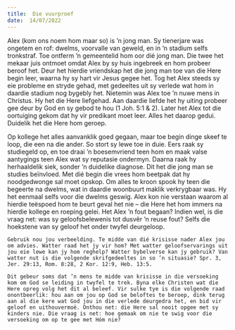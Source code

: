 ```yaml
---
title:  Die vuurproef
date:  14/07/2022
---
```


Alex (kom ons noem hom maar so) is ’n jong man. Sy tienerjare was ongetem en rof: dwelms, voorvalle van geweld, en in ’n stadium selfs tronkstraf. Toe ontferm ’n gemeentelid hom oor dié jong man. Die twee het mekaar juis ontmoet omdat Alex by sy huis ingebreek en hom probeer beroof het. Deur het hierdie vriendskap het die jong man toe van die Here begin leer, waarna hy sy hart vir Jesus gegee het. Tog het Alex steeds sy eie probleme en stryde gehad, met gedeeltes uit sy verlede wat hom in daardie stadium nog bygebly het. Nietemin was Alex toe ’n nuwe mens in Christus. Hy het die Here liefgehad. Aan daardie liefde het hy uiting probeer gee deur by God en sy gebod te hou (1 Joh. 5:1 & 2). Later het Alex tot die oortuiging gekom dat hy vir predikant moet leer. Alles het daarop gedui. Duidelik het die Here hom geroep.

Op kollege het alles aanvanklik goed gegaan, maar toe begin dinge skeef te loop, die een na die ander. So stort sy lewe toe in duie. Eers raak sy studiegeld op, en toe draai ’n boesemvriend teen hom en maak valse aantygings teen Alex wat sy reputasie ondermyn. Daarna raak hy herhaaldelik siek, sonder ’n duidelike diagnose. Dit het die jong man se studies beïnvloed. Met dié begin die vrees hom beetpak dat hy noodgedwonge sal moet opskop. Om alles te kroon spook hy teen die begeerte na dwelms, wat in daardie woonbuurt maklik verkrygbaar was. Hy het eenmaal selfs voor die dwelms geswig. Alex kon nie verstaan waarom al hierdie teëspoed hom te beurt geval het nie – die Here het hom immers na hierdie kollege en roeping gelei. Het Alex ’n fout begaan? Indien wel, is die vraag net: was sy geloofsbelewenis tot dusvêr ’n reuse fout? Selfs die hoekstene van sy geloof het onder twyfel deurgeloop.

`Gebruik nou jou verbeelding. Te midde van dié krisisse nader Alex jou om advies. Watter raad het jy vir hom? Met watter geloofservarings uit jou eie lewe kan jy hom reghelp? Watter bybelverse kan jy gebruik? Van watter nut is die volgende skrifgedeeltes in so ’n situasie? Spr. 3, Jer. 29:13, Rom. 8:28, 2 Kor. 12:9, Heb. 13:5.`

`Dit gebeur soms dat ’n mens te midde van krisisse in die versoeking kom om God se leiding in twyfel te trek. Byna elke Christen wat die Here opreg volg het dit al beleef. Vir sulke tye is die volgende raad onontbeerlik: hou aan om jou op God se beloftes te beroep, dink terug aan al die kere wat God jou in die verlede deurgedra het, en bid vir geloof en uithouvermoë. Onthou net: die Here sal nooit opgee met sy kinders nie. Die vraag is net: hoe gemaak om nie te swig voor die versoeking om op te gee met Hóm nie?`